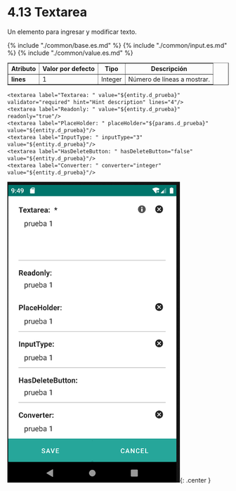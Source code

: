 # 4.13 Textarea
Un elemento para ingresar y modificar texto.
<table border="1">
    <thead>
        <tr>
            <th colspan="2">Atributo</th>
            <th>Valor por defecto</th>
            <th>Tipo</th>
            <th>Descripción</th>
         </tr>
    </thead>
    <tbody>
        {% include "./common/base.es.md" %}
        {% include "./common/input.es.md" %}
        {% include "./common/value.es.md" %}
        <tr>
            <td colspan="2"><strong>lines</strong></td>
            <td>1</td>
            <td>Integer</td>
            <td>Número de líneas a mostrar.</td>
        </tr>
   </tbody>
</table>

    <textarea label="Textarea: " value="${entity.d_prueba}" validator="required" hint="Hint description" lines="4"/>
    <textarea label="Readonly: " value="${entity.d_prueba}" readonly="true"/>
    <textarea label="PlaceHolder: " placeHolder="${params.d_prueba}" value="${entity.d_prueba}"/>
    <textarea label="InputType: " inputType="3" value="${entity.d_prueba}"/>
    <textarea label="HasDeleteButton: " hasDeleteButton="false"  value="${entity.d_prueba}"/>
    <textarea label="Converter: " converter="integer" value="${entity.d_prueba}"/>

![img.png](../img/textarea.png){: .center } 
